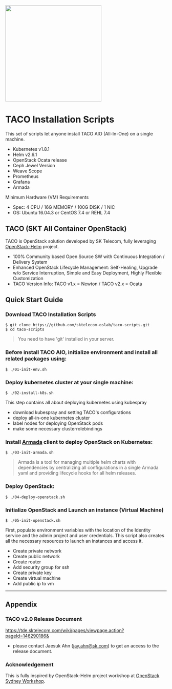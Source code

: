 <img src="https://github.com/sktelecom-oslab/docs/blob/master/images/taco-logo.png" width="300">

# TACO Installation Scripts

This set of scripts let anyone install TACO AIO (All-In-One) on a single machine.

* Kubernetes v1.8.1
* Helm v2.6.1
* OpenStack Ocata release
* Ceph Jewel Version 
* Weave Scope
* Prometheus 
* Grafana
* Armada

Minimum Hardware (VM) Requirements 
* Spec: 4 CPU / 16G MEMORY / 100G DISK / 1 NIC
* OS: Ubuntu 16.04.3 or CentOS 7.4 or REHL 7.4   


## TACO (SKT All Container OpenStack) 

TACO is OpenStack solution developed by SK Telecom, fully leveraging [OpenStack-Helm] project.
* 100% Community based Open Source SW with Continuous Integration / Delivery System
* Enhanced OpenStack Lifecycle Management: Self-Healing, Upgrade w/o Service Interruption, Simple and Easy Deployment, Highly Flexible Customization 
* TACO Version Info: TACO v1.x = Newton / TACO v2.x = Ocata  


## Quick Start Guide

### Download TACO Installation Scripts

    $ git clone https://github.com/sktelecom-oslab/taco-scripts.git
    $ cd taco-scripts

> You need to have 'git' installed in your server.

### Before install TACO AIO, initialize environment and install all related packages using:

    $ ./01-init-env.sh

### Deploy kubernetes cluster at your single machine:

    $ ./02-install-k8s.sh

This step contains all about deploying kubernetes using kubespray
* download kubespray and setting TACO's configurations
* deploy all-in-one kubernetes cluster
* label nodes for deploying OpenStack pods
* make some necessary clusterrolebindings

### Install [Armada] client to deploy OpenStack on Kubernetes:

    $ ./03-init-armada.sh

> Armada is a tool for managing multiple helm charts with dependencies by centralizing all configurations in a single Armada yaml and providing lifecycle hooks for all helm releases.

### Deploy OpenStack:

    $ ./04-deploy-openstack.sh

### Initialize OpenStack and Launch an instance (Virtual Machine)

    $ ./05-init-openstack.sh

First, populate environment variables with the location of the Identity service and the admin project and user credentials. This script also creates all the necessary resources to launch an instances and access it. 

* Create private network
* Create public network
* Create router
* Add security group for ssh
* Create private key
* Create virtual machine
* Add public ip to vm


----
## Appendix 

### TACO v2.0 Release Document 

https://tde.sktelecom.com/wiki/pages/viewpage.action?pageId=146290186&
* please contact Jaesuk Ahn (jay.ahn@sk.com) to get an access to the release document.

### Acknowledgement 

This is fully inspired by OpenStack-Helm project workshop at [OpenStack Sydney Workshop].


[OpenStack-Helm]: https://github.com/openstack/openstack-helm
[OpenStack-Helm Document]: https://docs.openstack.org/openstack-helm/latest/readme.html
[OpenStack Sydney Workshop]: https://github.com/portdirect/sydney-workshop
[Armada]: http://armada-helm.readthedocs.io/en/latest/readme.html#
